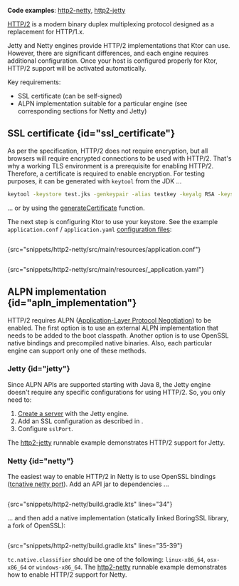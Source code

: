 [//]: # (title: HTTP/2)

<show-structure for="chapter" depth="2"/>

<tldr>
<p>
<b>Code examples</b>: <a href="https://github.com/ktorio/ktor-documentation/tree/%ktor_version%/codeSnippets/snippets/http2-netty">http2-netty</a>, <a href="https://github.com/ktorio/ktor-documentation/tree/%ktor_version%/codeSnippets/snippets/http2-jetty">http2-jetty</a>
</p>
</tldr>

[HTTP/2](https://en.wikipedia.org/wiki/HTTP/2) is a modern binary duplex multiplexing protocol designed as a replacement for HTTP/1.x.

Jetty and Netty engines provide HTTP/2 implementations that Ktor can use. However, there are significant differences, and each engine requires additional configuration. 
Once your host is configured properly for Ktor, HTTP/2 support will be activated automatically.

Key requirements:

* SSL certificate (can be self-signed)
* ALPN implementation suitable for a particular engine (see corresponding sections for Netty and Jetty)

## SSL certificate {id="ssl_certificate"}

As per the specification, HTTP/2 does not require encryption, but all browsers will require encrypted connections to be used with HTTP/2.
That's why a working TLS environment is a prerequisite for enabling HTTP/2. Therefore, a certificate is required to enable encryption.
For testing purposes, it can be generated with `keytool` from the JDK ...

```bash
keytool -keystore test.jks -genkeypair -alias testkey -keyalg RSA -keysize 4096 -validity 5000 -dname 'CN=localhost, OU=ktor, O=ktor, L=Unspecified, ST=Unspecified, C=US'
```

... or by using the [generateCertificate](ssl.md) function.

The next step is configuring Ktor to use your keystore. See the example `application.conf` / `application.yaml` [configuration files](Configurations.topic#configuration-file):

<tabs group="config">
<tab title="application.conf" group-key="hocon">

```shell
```
{src="snippets/http2-netty/src/main/resources/application.conf"}

</tab>
<tab title="application.yaml" group-key="yaml">

```yaml
```
{src="snippets/http2-netty/src/main/resources/_application.yaml"}

</tab>
</tabs>




## ALPN implementation {id="apln_implementation"}

HTTP/2 requires ALPN ([Application-Layer Protocol Negotiation](https://en.wikipedia.org/wiki/Application-Layer_Protocol_Negotiation)) to be enabled. The first option is to use an external ALPN implementation that needs to be added to the boot classpath.
Another option is to use OpenSSL native bindings and precompiled native binaries. 
Also, each particular engine can support only one of these methods.

### Jetty {id="jetty"}

Since ALPN APIs are supported starting with Java 8, the Jetty engine doesn't require any specific configurations for using HTTP/2. So, you only need to:
1. [Create a server](Engines.md#choose-create-server) with the Jetty engine.
2. Add an SSL configuration as described in [](#ssl_certificate).
3. Configure `sslPort`.

The [http2-jetty](https://github.com/ktorio/ktor-documentation/tree/%ktor_version%/codeSnippets/snippets/http2-jetty) runnable example demonstrates HTTP/2 support for Jetty.

### Netty {id="netty"}

The easiest way to enable HTTP/2 in Netty is to use OpenSSL bindings ([tcnative netty port](https://netty.io/wiki/forked-tomcat-native.html)). 
Add an API jar to dependencies ...

```kotlin
```
{src="snippets/http2-netty/build.gradle.kts" lines="34"}

... and then add a native implementation (statically linked BoringSSL library, a fork of OpenSSL):

```kotlin
```
{src="snippets/http2-netty/build.gradle.kts" lines="35-39"}

`tc.native.classifier` should be one of the following: `linux-x86_64`, `osx-x86_64` or `windows-x86_64`. 
The [http2-netty](https://github.com/ktorio/ktor-documentation/tree/%ktor_version%/codeSnippets/snippets/http2-netty) runnable example demonstrates how to enable HTTP/2 support for Netty.
